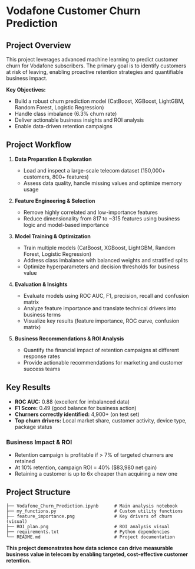 # Vodafone Customer Churn Prediction

## Project Overview

This project leverages advanced machine learning to predict customer churn for Vodafone subscribers. The primary goal is to identify customers at risk of leaving, enabling proactive retention strategies and quantifiable business impact.

**Key Objectives:**
- Build a robust churn prediction model (CatBoost, XGBoost, LightGBM, Random Forest, Logistic Regression)
- Handle class imbalance (6.3% churn rate)
- Deliver actionable business insights and ROI analysis
- Enable data-driven retention campaigns


## Project Workflow

1. **Data Preparation & Exploration**
   - Load and inspect a large-scale telecom dataset (150,000+ customers, 800+ features)
   - Assess data quality, handle missing values and optimize memory usage

2. **Feature Engineering & Selection**
   - Remove highly correlated and low-importance features
   - Reduce dimensionality from 817 to ~315 features using business logic and model-based importance

3. **Model Training & Optimization**
   - Train multiple models (CatBoost, XGBoost, LightGBM, Random Forest, Logistic Regression)
   - Address class imbalance with balanced weights and stratified splits
   - Optimize hyperparameters and decision thresholds for business value

4. **Evaluation & Insights**
   - Evaluate models using ROC AUC, F1, precision, recall and confusion matrix
   - Analyze feature importance and translate technical drivers into business terms
   - Visualize key results (feature importance, ROC curve, confusion matrix)

5. **Business Recommendations & ROI Analysis**
   - Quantify the financial impact of retention campaigns at different response rates
   - Provide actionable recommendations for marketing and customer success teams


## Key Results

- **ROC AUC:** 0.88 (excellent for imbalanced data)
- **F1 Score:** 0.49 (good balance for business action)
- **Churners correctly identified:** 4,900+ (on test set)
- **Top churn drivers:** Local market share, customer activity, device type, package status

### Business Impact & ROI

- Retention campaign is profitable if > 7% of targeted churners are retained
- At 10% retention, campaign ROI = 40% ($83,980 net gain)
- Retaining a customer is up to 6x cheaper than acquiring a new one


## Project Structure

```
├── Vodafone_Churn_Prediction.ipynb      # Main analysis notebook
├── my_functions.py                      # Custom utility functions
├── feature_importance.png               # Key drivers of churn (visual)
├── ROI_plan.png                         # ROI analysis visual
├── requirements.txt                     # Python dependencies
└── README.md                            # Project documentation
```

**This project demonstrates how data science can drive measurable business value in telecom by enabling targeted, cost-effective customer retention.**

